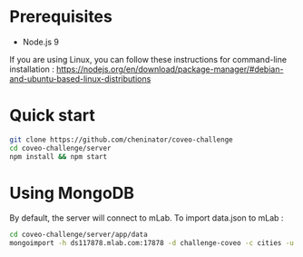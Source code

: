 # Prerequisites
- Node.js 9

If you are using Linux, you can follow these instructions for command-line installation :
https://nodejs.org/en/download/package-manager/#debian-and-ubuntu-based-linux-distributions

# Quick start
```bash
git clone https://github.com/cheninator/coveo-challenge
cd coveo-challenge/server
npm install && npm start
```

# Using MongoDB
By default, the server will connect to mLab. To import data.json to mLab :

```bash
cd coveo-challenge/server/app/data
mongoimport -h ds117878.mlab.com:17878 -d challenge-coveo -c cities -u test -p test123! --file data.json --jsonArray
```